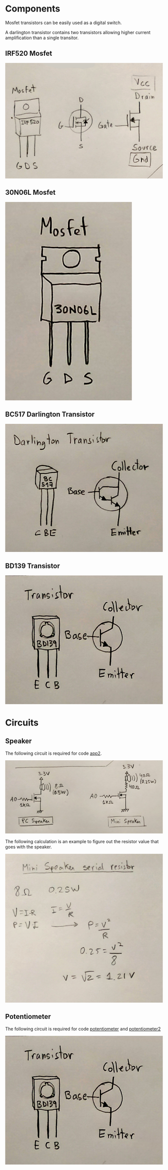 # Components

Mosfet transistors can be easily used as a digital switch.

A darlington transistor contains two transistors allowing higher current
amplification than a single transitor.

## IRF520 Mosfet

![](/examples/irf520.jpg)

## 30N06L Mosfet

![](/examples/30n06l.jpg)

## BC517 Darlington Transistor

![](/examples/bc517.jpg)

## BD139 Transistor

![](/examples/bd139.jpg)

# Circuits

## Speaker

The following circuit is required for code [app2](/app2).

![](/examples/speaker.jpg)

The following calculation is an example to figure out the resistor value that
goes with the speaker.

![](/examples/speaker_values.jpg)

## Potentiometer

The following circuit is required for code
[potentiometer](app/examples/potentiometer.rs) and
[potentiometer2](app/examples/potentiometer2.rs)

![](/examples/bd139.jpg)
